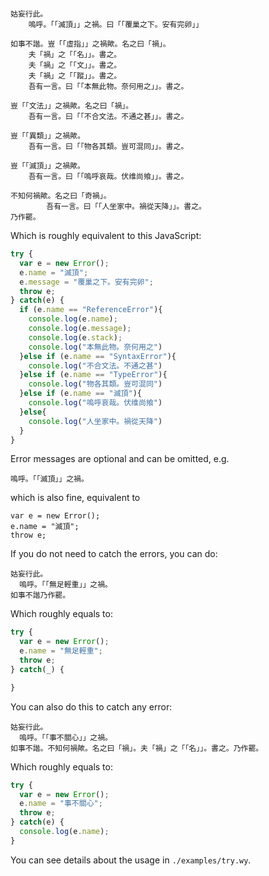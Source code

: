 ```wenyan
  
姑妄行此。
	嗚呼。「「滅頂」」之禍。曰「「覆巢之下。安有完卵」」

如事不諧。豈「「虛指」」之禍歟。名之曰「禍」。
	夫「禍」之「「名」」。書之。
	夫「禍」之「「文」」。書之。
	夫「禍」之「「蹤」」。書之。
	吾有一言。曰「「本無此物。奈何用之」」。書之。

豈「「文法」」之禍歟。名之曰「禍」。
	吾有一言。曰「「不合文法。不通之甚」」。書之。

豈「「異類」」之禍歟。
	吾有一言。曰「「物各其類。豈可混同」」。書之。

豈「「滅頂」」之禍歟。
	吾有一言。曰「「嗚呼哀哉。伏维尚飨」」。書之。

不知何禍歟。名之曰「奇禍」。
        吾有一言。曰「「人坐家中。禍從天降」」。書之。
乃作罷。
```

Which is roughly equivalent to this JavaScript:

```js
try {
  var e = new Error(); 
  e.name = "滅頂"; 
  e.message = "覆巢之下。安有完卵"; 
  throw e;
} catch(e) {
  if (e.name == "ReferenceError"){
    console.log(e.name);
    console.log(e.message);
    console.log(e.stack);
    console.log("本無此物。奈何用之")
  }else if (e.name == "SyntaxError"){
    console.log("不合文法。不通之甚")
  }else if (e.name == "TypeError"){
    console.log("物各其類。豈可混同")
  }else if (e.name == "滅頂"){
    console.log("嗚呼哀哉。伏维尚飨")
  }else{
    console.log("人坐家中。禍從天降")
  }
}
```

Error messages are optional and can be omitted, e.g.

```
嗚呼。「「滅頂」」之禍。
```

which is also fine, equivalent to

```
var e = new Error(); 
e.name = "滅頂"; 
throw e;
```

If you do not need to catch the errors, you can do:

```wenyan
姑妄行此。
  嗚呼。「「無足輕重」」之禍。
如事不諧乃作罷。
```

Which roughly equals to:

```js
try {
  var e = new Error(); 
  e.name = "無足輕重"; 
  throw e;
} catch(_) {

}
```

You can also do this to catch any error:

```wenyan
姑妄行此。
  嗚呼。「「事不關心」」之禍。
如事不諧。不知何禍歟。名之曰「禍」。夫「禍」之「「名」」。書之。乃作罷。
```

Which roughly equals to:

```js
try {
  var e = new Error(); 
  e.name = "事不關心"; 
  throw e;
} catch(e) {
  console.log(e.name);
}
```

You can see details about the usage in `./examples/try.wy`.